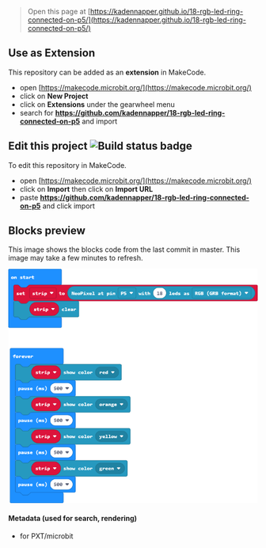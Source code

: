 
> Open this page at [https://kadennapper.github.io/18-rgb-led-ring-connected-on-p5/](https://kadennapper.github.io/18-rgb-led-ring-connected-on-p5/)

## Use as Extension

This repository can be added as an **extension** in MakeCode.

* open [https://makecode.microbit.org/](https://makecode.microbit.org/)
* click on **New Project**
* click on **Extensions** under the gearwheel menu
* search for **https://github.com/kadennapper/18-rgb-led-ring-connected-on-p5** and import

## Edit this project ![Build status badge](https://github.com/kadennapper/18-rgb-led-ring-connected-on-p5/workflows/MakeCode/badge.svg)

To edit this repository in MakeCode.

* open [https://makecode.microbit.org/](https://makecode.microbit.org/)
* click on **Import** then click on **Import URL**
* paste **https://github.com/kadennapper/18-rgb-led-ring-connected-on-p5** and click import

## Blocks preview

This image shows the blocks code from the last commit in master.
This image may take a few minutes to refresh.

![A rendered view of the blocks](https://github.com/kadennapper/18-rgb-led-ring-connected-on-p5/raw/master/.github/makecode/blocks.png)

#### Metadata (used for search, rendering)

* for PXT/microbit
<script src="https://makecode.com/gh-pages-embed.js"></script><script>makeCodeRender("{{ site.makecode.home_url }}", "{{ site.github.owner_name }}/{{ site.github.repository_name }}");</script>
